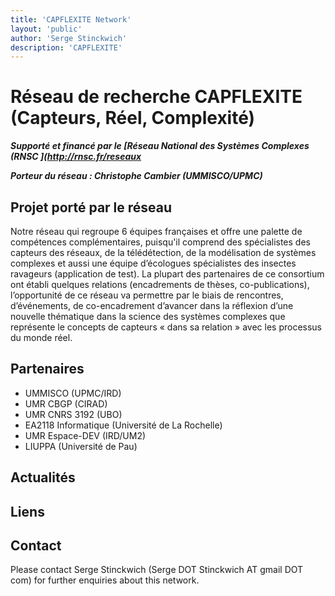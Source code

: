 ```yaml
---
title: 'CAPFLEXITE Network'
layout: 'public'
author: 'Serge Stinckwich'
description: 'CAPFLEXITE'
---
```

# Réseau de recherche CAPFLEXITE (Capteurs, Réel, Complexité)


***Supporté et financé par le [Réseau National des Systèmes Complexes (RNSC ](http://rnsc.fr/reseaux***

***Porteur du réseau : Christophe Cambier (UMMISCO/UPMC)***

## Projet porté par le réseau

Notre réseau qui regroupe 6 équipes françaises et offre une palette de compétences complémentaires, puisqu'il comprend des spécialistes des capteurs des réseaux, de la télédétection, de la modélisation de systèmes complexes et aussi une équipe d’écologues spécialistes des insectes ravageurs (application de test). La plupart des  partenaires de ce consortium ont établi quelques relations (encadrements de thèses, co-publications), l’opportunité de ce réseau va permettre par le biais de rencontres, d’événements, de co-encadrement d’avancer dans la réflexion d’une nouvelle thématique dans la science des systèmes complexes que représente le concepts de capteurs « dans sa relation » avec les processus du monde réel.

## Partenaires
* UMMISCO (UPMC/IRD)
* UMR CBGP (CIRAD)
* UMR CNRS 3192 (UBO)
* EA2118 Informatique (Université de La Rochelle)
* UMR Espace-DEV (IRD/UM2)
* LIUPPA (Université de Pau)

## Actualités

## Liens
 
## Contact
Please contact Serge Stinckwich (Serge DOT Stinckwich AT gmail DOT com) for further enquiries about this network.